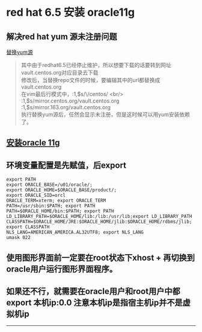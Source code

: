 # red hat 6.5 安装 oracle11g

## 解决red hat yum 源未注册问题
[替换yum源](https://blog.csdn.net/allthebetter/article/details/105561487)
> 其中由于redhat6.5已经停止维护，所以想要下载的话要转到网址vault.centos.org对应目录去下载<br/>
> 修改后，当替换repo文件的时候，要编辑其中的url都替换成vault.centos.org<br/>
> 在vim最后行模式中，:1,$s/\/centos/     <br/>
> :1,$s/mirror.centos.org/vault.centos.org <br/>
> :1,$s/mirror.163.org/vault.centos.org   <br/>
> 执行替换yum源后，任然会显示未注册，但是这时候可以用yum安装依赖了。

## [安装oracle 11g](https://www.cnblogs.com/eastonliu/p/10019954.html)
## 环境变量配置是先赋值，后export
```
export PATH
export ORACLE_BASE=/u01/oracle/;
export ORACLE_HOME=$ORACLE_BASE/product/;
export ORACLE_SID=orcl
ORACLE_TERM=xterm; export ORACLE_TERM
PATH=/usr/sbin:$PATH; export PATH
PATH=$ORACLE_HOME/bin:$PATH; export PATH
LD_LIBRARY_PATH=$ORACLE_HOME/lib:/lib:/usr/lib;export LD_LIBRARY_PATH
CLASSPATH=$ORACLE_HOME/JRE:$ORACLE_HOME/jlib:$ORACLE_HOME/rdbms/jlib; export CLASSPATH
NLS_LANG=AMERICAN_AMERICA.AL32UTF8; export NLS_LANG
umask 022

```
## 使用图形界面前一定要在root状态下xhost + 再切换到oracle用户运行图形界面程序。

## 如果还不行，就需要在oracle用户和root用户中都 export 本机ip:0.0    注意本机ip是指宿主机ip并不是虚拟机ip






---
#
#
<meta http-equiv="refresh" content="5">